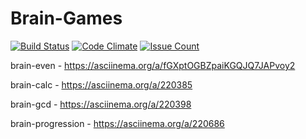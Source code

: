 # Brain-Games

[![Build Status](https://travis-ci.org/johnromanoff/project-lvl1-s408.svg?branch=master)](https://travis-ci.org/johnromanoff/project-lvl1-s408)
[![Code Climate](https://codeclimate.com/github/johnromanoff/project-lvl1-s408/badges/gpa.svg)](https://codeclimate.com/github/johnromanoff/project-lvl1-s408)
[![Issue Count](https://codeclimate.com/github/johnromanoff/project-lvl1-s408/badges/issue_count.svg)](https://codeclimate.com/github/johnromanoff/project-lvl1-s408)

brain-even - https://asciinema.org/a/fGXptOGBZpaiKGQJQ7JAPvoy2

brain-calc - https://asciinema.org/a/220385

brain-gcd - https://asciinema.org/a/220398

brain-progression - https://asciinema.org/a/220686